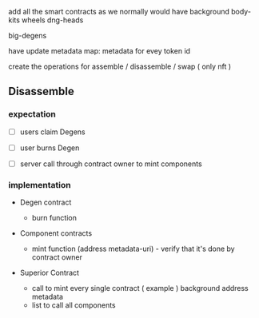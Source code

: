 add all the smart contracts as we normally would have
background
body-kits
wheels
dng-heads

big-degens

have update metadata
map: metadata for evey token id



create the operations for assemble / disassemble / swap ( only nft )



## Disassemble
### expectation
- [ ] users claim Degens

- [ ] user burns Degen

- [ ] server call through contract owner to mint components 

### implementation
  - Degen contract
    - burn function
  
  - Component contracts
    - mint function (address metadata-uri) - verify that it's done by contract owner

  - Superior Contract
    - call to mint every single contract ( example ) background address metadata
    - list to call all components




    